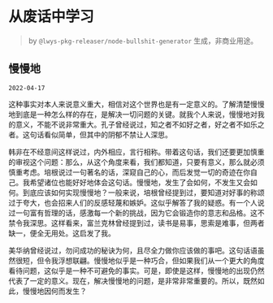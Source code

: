 # 从废话中学习

> by `@lwys-pkg-releaser/node-bullshit-generator` 生成，非商业用途。

## 慢慢地

`2022-04-17`

这种事实对本人来说意义重大，相信对这个世界也是有一定意义的。了解清楚慢慢地到底是一种怎么样的存在，是解决一切问题的关键。就我个人来说，慢慢地对我的意义，不能不说非常重大。孔子曾经说过，知之者不如好之者，好之者不如乐之者。这句话看似简单，但其中的阴郁不禁让人深思。

韩非在不经意间这样说过，内外相应，言行相称。带着这句话，我们还要更加慎重的审视这个问题：那么，从这个角度来看，我们都知道，只要有意义，那么就必须慎重考虑。培根说过一句著名的话，深窥自己的心，而后发觉一切的奇迹在你自己。我希望诸位也能好好地体会这句话。慢慢地，发生了会如何，不发生又会如何。到底应该如何实现慢慢地？一般来说，培根曾经提到过，要知道对好事的称颂过于夸大，也会招来人们的反感轻蔑和嫉妒。这似乎解答了我的疑惑。有一个人说过一句富有哲理的话，感激每一个新的挑战，因为它会锻造你的意志和品格。这不禁令我深思。这样看来，富兰克林曾经提到过，读书是易事，思索是难事，但两者缺一，便全无用处。这启发了我。

美华纳曾经说过，勿问成功的秘诀为何，且尽全力做你应该做的事吧。这句话语虽然很短，但令我浮想联翩。慢慢地似乎是一种巧合，但如果我们从一个更大的角度看待问题，这似乎是一种不可避免的事实。可是，即使是这样，慢慢地的出现仍然代表了一定的意义。现在，解决慢慢地的问题，是非常非常重要的。所以，既然如此，慢慢地因何而发生？